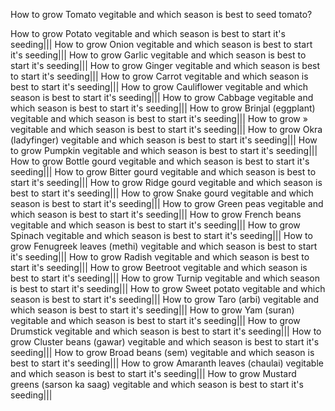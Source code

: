 How to grow Tomato vegitable and which season is best to seed tomato?

How to grow Potato vegitable and which season is best to start it's seeding|||
How to grow Onion vegitable and which season is best to start it's seeding|||
How to grow Garlic vegitable and which season is best to start it's seeding|||
How to grow Ginger vegitable and which season is best to start it's seeding|||
How to grow Carrot vegitable and which season is best to start it's seeding|||
How to grow Cauliflower vegitable and which season is best to start it's seeding|||
How to grow Cabbage vegitable and which season is best to start it's seeding|||
How to grow Brinjal (eggplant) vegitable and which season is best to start it's seeding|||
How to grow » vegitable and which season is best to start it's seeding|||
How to grow Okra (ladyfinger) vegitable and which season is best to start it's seeding|||
How to grow Pumpkin vegitable and which season is best to start it's seeding|||
How to grow Bottle gourd vegitable and which season is best to start it's seeding|||
How to grow Bitter gourd vegitable and which season is best to start it's seeding|||
How to grow Ridge gourd vegitable and which season is best to start it's seeding|||
How to grow Snake gourd vegitable and which season is best to start it's seeding|||
How to grow Green peas vegitable and which season is best to start it's seeding|||
How to grow French beans vegitable and which season is best to start it's seeding|||
How to grow Spinach vegitable and which season is best to start it's seeding|||
How to grow Fenugreek leaves (methi) vegitable and which season is best to start it's seeding|||
How to grow Radish vegitable and which season is best to start it's seeding|||
How to grow Beetroot vegitable and which season is best to start it's seeding|||
How to grow Turnip vegitable and which season is best to start it's seeding|||
How to grow Sweet potato vegitable and which season is best to start it's seeding|||
How to grow Taro (arbi) vegitable and which season is best to start it's seeding|||
How to grow Yam (suran) vegitable and which season is best to start it's seeding|||
How to grow Drumstick vegitable and which season is best to start it's seeding|||
How to grow Cluster beans (gawar) vegitable and which season is best to start it's seeding|||
How to grow Broad beans (sem) vegitable and which season is best to start it's seeding|||
How to grow Amaranth leaves (chaulai) vegitable and which season is best to start it's seeding|||
How to grow Mustard greens (sarson ka saag) vegitable and which season is best to start it's seeding|||
